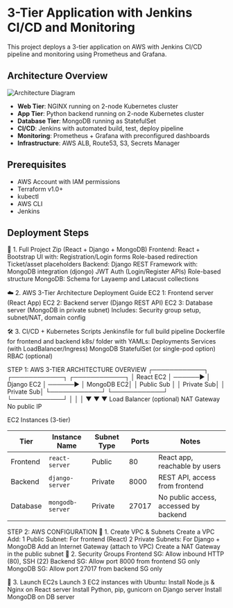 # 3-Tier Application with Jenkins CI/CD and Monitoring

This project deploys a 3-tier application on AWS with Jenkins CI/CD pipeline and monitoring using Prometheus and Grafana.

## Architecture Overview

![Architecture Diagram](docs/architecture.png)

- **Web Tier**: NGINX running on 2-node Kubernetes cluster
- **App Tier**: Python backend running on 2-node Kubernetes cluster
- **Database Tier**: MongoDB running as StatefulSet
- **CI/CD**: Jenkins with automated build, test, deploy pipeline
- **Monitoring**: Prometheus + Grafana with preconfigured dashboards
- **Infrastructure**: AWS ALB, Route53, S3, Secrets Manager

## Prerequisites

- AWS Account with IAM permissions
- Terraform v1.0+
- kubectl
- AWS CLI
- Jenkins

## Deployment Steps


📁 1. Full Project Zip (React + Django + MongoDB)
Frontend: React + Bootstrap UI with:
Registration/Login forms
Role-based redirection
Ticket/asset placeholders
Backend: Django REST Framework with:
MongoDB integration (djongo)
JWT Auth (Login/Register APIs)
Role-based structure
MongoDB: Schema for Layaemp and Latacust collections

☁️ 2. AWS 3-Tier Architecture Deployment Guide
EC2 1: Frontend server (React App)
EC2 2: Backend server (Django REST API)
EC2 3: Database server (MongoDB in private subnet)
Includes: Security group setup, subnet/NAT, domain config

🛠️ 3. CI/CD + Kubernetes Scripts
Jenkinsfile for full build pipeline
Dockerfile for frontend and backend
k8s/ folder with YAMLs:
Deployments
Services (with LoadBalancer/Ingress)
MongoDB StatefulSet (or single-pod option)
RBAC (optional)

 STEP 1: AWS 3-TIER ARCHITECTURE OVERVIEW
 ┌────────────┐         ┌────────────┐         ┌────────────┐
 │ React EC2  │ ──────► │ Django EC2 │ ──────► │ MongoDB EC2│
 │ Public Sub │         │ Private Sub│         │ Private Sub│
 └────────────┘         └────────────┘         └────────────┘
        │                     │                       │
        ▼                     ▼                       ▼
  Load Balancer (optional)  NAT Gateway         No public IP

   EC2 Instances (3-tier)

   | Tier     | Instance Name    | Subnet Type | Ports | Notes                                 |
| -------- | ---------------- | ----------- | ----- | ------------------------------------- |
| Frontend | `react-server`   | Public      | 80    | React app, reachable by users         |
| Backend  | `django-server`  | Private     | 8000  | REST API, access from frontend        |
| Database | `mongodb-server` | Private     | 27017 | No public access, accessed by backend |


STEP 2: AWS CONFIGURATION
🔸 1. Create VPC & Subnets
Create a VPC
Add:
  1 Public Subnet: For frontend (React)
  2 Private Subnets: For Django + MongoDB
Add an Internet Gateway (attach to VPC)
Create a NAT Gateway in the public subnet
🔸 2. Security Groups
Frontend SG: Allow inbound HTTP (80), SSH (22)
Backend SG: Allow port 8000 from frontend SG only
MongoDB SG: Allow port 27017 from backend SG only

🔸 3. Launch EC2s
Launch 3 EC2 instances with Ubuntu:
Install Node.js & Nginx on React server
Install Python, pip, gunicorn on Django server
Install MongoDB on DB server


